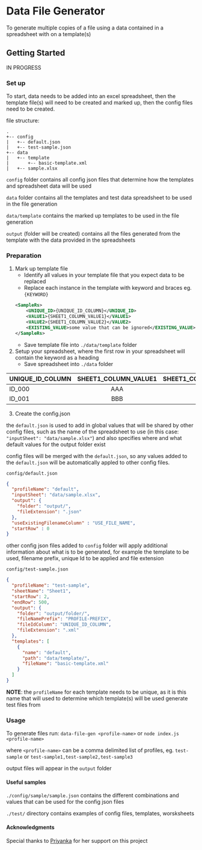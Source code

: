 # Data File Generator
To generate multiple copies of a file using a data contained in a spreadsheet with on a template(s)

## Getting Started
IN PROGRESS

### Set up
To start, data needs to be added into an excel spreadsheet, then the template file(s) will need to be created and marked up, then the config files need to be created.

file structure:
```
.
+-- config
|   +-- default.json
|   +-- test-sample.json
+-- data
|   +-- template
|       +-- basic-template.xml
|   +-- sample.xlsx
```

`config` folder contains all config json files that determine how the templates and spreadsheet data will be used

`data` folder contains all the templates and test data spreadsheet to be used in the file generation

`data/template` contains the marked up templates to be used in the file generation

`output` (folder will be created) contains all the files generated from the template with the data provided in the spreadsheets

### Preparation

1. Mark up template file
    - Identify all values in your template file that you expect data to be replaced
    - Replace each instance in the template with keyword and braces eg. `{KEYWORD}`
    ``` xml
    <SampleRs>
        <UNIQUE_ID>{UNIQUE_ID_COLUMN}</UNIQUE_ID>
        <VALUE1>{SHEET1_COLUMN_VALUE1}</VALUE1>
        <VALUE2>{SHEET1_COLUMN_VALUE2}</VALUE2>
        <EXISTING_VALUE>some value that can be ignored</EXISTING_VALUE>
    </SampleRs>
    ```
    - Save template file into `./data/template` folder
2. Setup your spreadsheet, where the first row in your spreadsheet will contain the keyword as a heading
    - Save spreadsheet into `./data` folder

| UNIQUE_ID_COLUMN | SHEET1_COLUMN_VALUE1 | SHEET1_COLUMN_VALUE2 |
|-----------|:-----------:|-----------:| 
| ID_000 | AAA | DDD 123 |
| ID_001 | BBB | EEE 456 |

3. Create the config.json

the `default.json` is used to add in global values that will be shared by other config files, such as the name of the spreadsheet to use (in this case: `"inputSheet": "data/sample.xlsx"`) and also specifies where and what default values for the output folder exist

config files will be merged with the `default.json`, so any values added to the `default.json` will be automatically appled to other config files.

`config/default.json`
``` json
{
  "profileName": "default",
  "inputSheet": "data/sample.xlsx",
  "output": {
    "folder": "output/",
    "fileExtension": ".json"
  },
  "useExistingFilenameColumn" : "USE_FILE_NAME",
  "startRow" : 0
}
```

other config json files added to `config` folder will apply additional information about what is to be generated, for example the template to be used, filename prefix, unique Id to be applied and file extension

`config/test-sample.json`
``` json
{
  "profileName": "test-sample",
  "sheetName": "Sheet1",
  "startRow": 2,
  "endRow": 500,
  "output": {
    "folder": "output/folder/",
    "fileNamePrefix": "PROFILE-PREFIX",
    "fileIdColumn": "UNIQUE_ID_COLUMN",
    "fileExtension": ".xml"
  },
  "templates": [
    {
      "name": "default",
      "path": "data/template/",
      "fileName": "basic-template.xml"
    }
  ]
}
```

**NOTE**: the `profileName` for each template needs to be unique, as it is this name that will used to determine which template(s) will be used generate test files from

### Usage

To generate files run:
`data-file-gen <profile-name>`
or 
`node index.js <profile-name>`

where `<profile-name>` can be a comma delimited list of profiles, eg. `test-sample` or `test-sample1,test-sample2,test-sample3`

output files will appear in the `output` folder

#### Useful samples

`./config/sample/sample.json` contains the different combinations and values that can be used for the config json files

`./test/` directory contains examples of config files, templates, worsksheets

#### Acknowledgments
Special thanks to [Priyanka](https://github.com/pjagga) for her support on this project